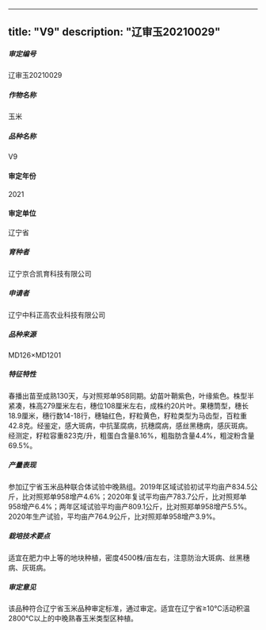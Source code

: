 
---
title: "V9"
description: "辽审玉20210029"
---
##### 审定编号 
辽审玉20210029

##### 作物名称
玉米

##### 品种名称
V9

#### 审定年份
2021	

#### 审定单位
辽宁省

##### 育种者
辽宁京合凯育科技有限公司

##### 申请者
辽宁中科正高农业科技有限公司

##### 品种来源
MD126×MD1201 

##### 特征特性
春播出苗至成熟130天，与对照郑单958同期。幼苗叶鞘紫色，叶缘紫色。株型半紧凑，株高279厘米左右，穗位108厘米左右，成株约20片叶。果穗筒型，穗长18.9厘米，穗行数14-18行，穗轴红色，籽粒黄色，籽粒类型为马齿型，百粒重42.8克。经鉴定，感大斑病，中抗茎腐病，抗穗腐病，感丝黑穗病，感灰斑病。经测定，籽粒容重823克/升，粗蛋白含量8.16%，粗脂肪含量4.4%，粗淀粉含量69.5%。

##### 产量表现
参加辽宁省玉米品种联合体试验中晚熟组。2019年区域试验初试平均亩产834.5公斤，比对照郑单958增产4.6%；2020年复试平均亩产783.7公斤，比对照郑单958增产6.4%；两年区域试验平均亩产809.1公斤，比对照郑单958增产5.5%。2020年生产试验，平均亩产764.9公斤，比对照郑单958增产3.9%。

##### 栽培技术要点
适宜在肥力中上等的地块种植，密度4500株/亩左右，注意防治大斑病、丝黑穗病、灰斑病。

##### 审定意见
该品种符合辽宁省玉米品种审定标准，通过审定。适宜在辽宁省≥10℃活动积温2800℃以上的中晚熟春玉米类型区种植。


